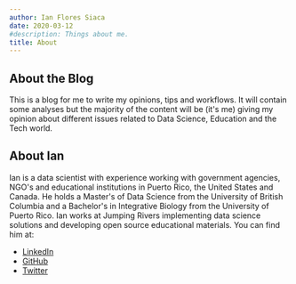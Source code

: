 ```yaml
---
author: Ian Flores Siaca
date: 2020-03-12
#description: Things about me.
title: About
---
```


## About the Blog

This is a blog for me to write my opinions, tips and workflows. It will contain some analyses but the majority of the content will be (it's me) giving my opinion about different issues related to Data Science, Education and the Tech world.

## About Ian

Ian is a data scientist with experience working with government agencies, NGO's and educational institutions in Puerto Rico, the United States and Canada. He holds a Master's of Data Science from the University of British Columbia and a Bachelor's in Integrative Biology from the University of Puerto Rico. Ian works at Jumping Rivers implementing data science solutions and developing open source educational materials. You can find him at:

- [LinkedIn](https://linkedin.com/in/ian-flores-siaca)
- [GitHub](https://github.com/ian-flores)
- [Twitter](https://twitter.com/iflores_siaca)